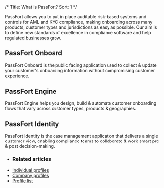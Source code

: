/*
Title: What is PassFort?
Sort: 1
*/

PassFort allows you to put in place auditable risk-based systems and controls for AML and KYC compliance, making onboarding across many products, customer types and jurisdictions as easy as possible. Our aim is to define new standards of excellence in compliance software and help regulated businesses grow.

## PassFort Onboard
PassFort Onboard is the public facing application used to collect & update your customer's onboarding information without compromising customer experience.

## PassFort Engine
PassFort Engine helps you design, build & automate customer onboarding flows that vary across customer types, products & geographies.

## PassFort Identity
PassFort Identity is the case management application that delivers a single customer view, enabling compliance teams to collaborate & work smart pre & post decision-making.

+ ### Related articles
+ [Individual profiles](/getting-started/individual-profiles)
+ [Company profiles](/getting-started/company-profiles)
+ [Profile list](/getting-started/profile-list)

